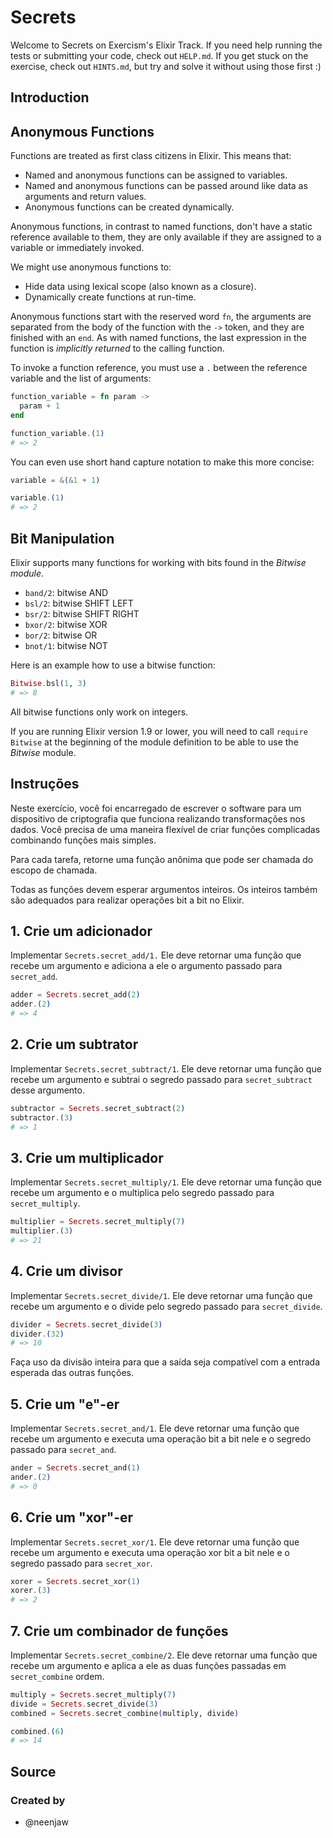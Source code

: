 # Secrets

Welcome to Secrets on Exercism's Elixir Track.
If you need help running the tests or submitting your code, check out `HELP.md`.
If you get stuck on the exercise, check out `HINTS.md`, but try and solve it without using those first :)

## Introduction

## Anonymous Functions

Functions are treated as first class citizens in Elixir. This means that:

- Named and anonymous functions can be assigned to variables.
- Named and anonymous functions can be passed around like data as arguments and return values.
- Anonymous functions can be created dynamically.

Anonymous functions, in contrast to named functions, don't have a static reference available to them, they are only available if they are assigned to a variable or immediately invoked.

We might use anonymous functions to:

- Hide data using lexical scope (also known as a closure).
- Dynamically create functions at run-time.

Anonymous functions start with the reserved word `fn`, the arguments are separated from the body of the function with the `->` token, and they are finished with an `end`. As with named functions, the last expression in the function is _implicitly returned_ to the calling function.

To invoke a function reference, you must use a `.` between the reference variable and the list of arguments:

```elixir
function_variable = fn param ->
  param + 1
end

function_variable.(1)
# => 2
```

You can even use short hand capture notation to make this more concise:

```elixir
variable = &(&1 + 1)

variable.(1)
# => 2
```

## Bit Manipulation

Elixir supports many functions for working with bits found in the _Bitwise module_.

- `band/2`: bitwise AND
- `bsl/2`: bitwise SHIFT LEFT
- `bsr/2`: bitwise SHIFT RIGHT
- `bxor/2`: bitwise XOR
- `bor/2`: bitwise OR
- `bnot/1`: bitwise NOT

Here is an example how to use a bitwise function:

```elixir
Bitwise.bsl(1, 3)
# => 8
```

All bitwise functions only work on integers.

If you are running Elixir version 1.9 or lower, you will need to call `require Bitwise` at the beginning of the module definition to be able to use the _Bitwise_ module.

## Instruções

Neste exercício, você foi encarregado de escrever o software para um dispositivo de criptografia que funciona realizando transformações nos dados. Você precisa de uma maneira flexível de criar funções complicadas combinando funções mais simples.

Para cada tarefa, retorne uma função anônima que pode ser chamada do escopo de chamada.

Todas as funções devem esperar argumentos inteiros. Os inteiros também são adequados para realizar operações bit a bit no Elixir.

## 1. Crie um adicionador

Implementar `Secrets.secret_add/1.` Ele deve retornar uma função que recebe um argumento e adiciona a ele o argumento passado para `secret_add`.

```elixir
adder = Secrets.secret_add(2)
adder.(2)
# => 4
```

## 2. Crie um subtrator

Implementar `Secrets.secret_subtract/1`. Ele deve retornar uma função que recebe um argumento e subtrai o segredo passado para `secret_subtract` desse argumento.

```elixir
subtractor = Secrets.secret_subtract(2)
subtractor.(3)
# => 1
```

## 3. Crie um multiplicador

Implementar `Secrets.secret_multiply/1`. Ele deve retornar uma função que recebe um argumento e o multiplica pelo segredo passado para `secret_multiply`.

```elixir
multiplier = Secrets.secret_multiply(7)
multiplier.(3)
# => 21
```

## 4. Crie um divisor

Implementar `Secrets.secret_divide/1`. Ele deve retornar uma função que recebe um argumento e o divide pelo segredo passado para `secret_divide`.

```elixir
divider = Secrets.secret_divide(3)
divider.(32)
# => 10
```

Faça uso da divisão inteira para que a saída seja compatível com a entrada esperada das outras funções.

## 5. Crie um "e"-er

Implementar `Secrets.secret_and/1`. Ele deve retornar uma função que recebe um argumento e executa uma operação bit a bit nele e o segredo passado para `secret_and`.

```elixir
ander = Secrets.secret_and(1)
ander.(2)
# => 0
```

## 6. Crie um "xor"-er

Implementar `Secrets.secret_xor/1`. Ele deve retornar uma função que recebe um argumento e executa uma operação xor bit a bit nele e o segredo passado para `secret_xor`.

```elixir
xorer = Secrets.secret_xor(1)
xorer.(3)
# => 2
```

## 7. Crie um combinador de funções

Implementar `Secrets.secret_combine/2`. Ele deve retornar uma função que recebe um argumento e aplica a ele as duas funções passadas em `secret_combine` ordem.

```elixir
multiply = Secrets.secret_multiply(7)
divide = Secrets.secret_divide(3)
combined = Secrets.secret_combine(multiply, divide)

combined.(6)
# => 14
```

## Source

### Created by

- @neenjaw